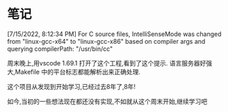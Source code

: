 # 笔记


[7/15/2022, 8:12:34 PM] For C source files, IntelliSenseMode was changed from
"linux-gcc-x64" to "linux-gcc-x86" based on compiler args
and querying compilerPath: "/usr/bin/cc"

周末晚上,用vscode 1.69.1 打开了这个工程,看到了这个提示. 语言服务器好强大,Makefile
中的平台标志都能解析出来正确处理.

这个项目从发现到开始学习,已经过去8年了,8年!

如今,当初的一些想法现在都还没有实现,不如就从这个周末开始,继续学习吧